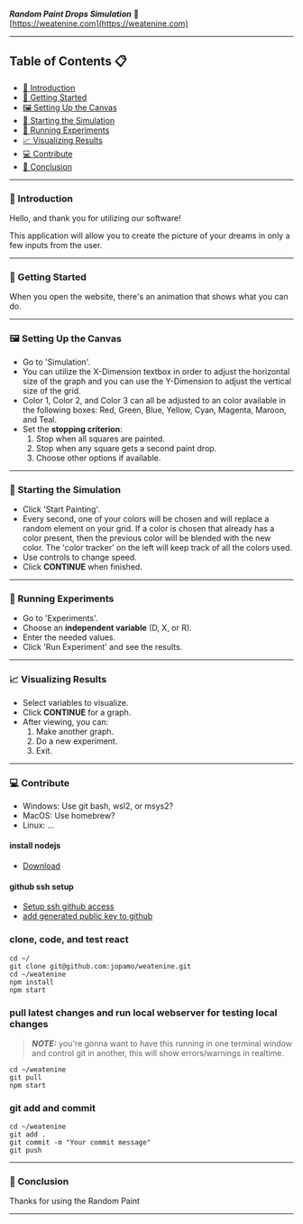 ***Random Paint Drops Simulation*** 🎨<br>
[https://weatenine.com](https://weatenine.com)

---

## **Table of Contents** 📋

- [🎉 Introduction](#-introduction)
- [🚀 Getting Started](#-getting-started)
- [🖼 Setting Up the Canvas](#-setting-up-the-canvas)
- [🔄 Starting the Simulation](#-starting-the-simulation)
- [🔬 Running Experiments](#-running-experiments)
- [📈 Visualizing Results](#-visualizing-results)
- [💻 Contribute](#-contribute)
- [🎈 Conclusion](#-conclusion)

---

### 🎉 Introduction

Hello, and thank you for utilizing our software!

This application will allow you to create the picture of your dreams in only a few inputs from the user.

---

### 🚀 Getting Started

When you open the website, there's an animation that shows what you can do.

---

### 🖼 Setting Up the Canvas

- Go to 'Simulation'.
- You can utilize the X-Dimension textbox in order to adjust the horizontal size of the graph and you can use the Y-Dimension to adjust the vertical size of the grid.
- Color 1, Color 2, and Color 3 can all be adjusted to an color available in the following boxes:
Red, Green, Blue, Yellow, Cyan, Magenta, Maroon, and Teal.
- Set the **stopping criterion**:
    1. Stop when all squares are painted.
    2. Stop when any square gets a second paint drop.
    3. Choose other options if available.

---

### 🔄 Starting the Simulation

- Click 'Start Painting'.
- Every second, one of your colors will be chosen and will replace a random element on your grid. If a color is chosen that already has a color present, then the previous color will be blended with the new color. The 'color tracker' on the left will keep track of all the colors used.
- Use controls to change speed.
- Click **CONTINUE** when finished.

---

### 🔬 Running Experiments

- Go to 'Experiments'.
- Choose an **independent variable** (D, X, or R).
- Enter the needed values.
- Click 'Run Experiment' and see the results.

---

### 📈 Visualizing Results

- Select variables to visualize.
- Click **CONTINUE** for a graph.
- After viewing, you can:
    1. Make another graph.
    2. Do a new experiment.
    3. Exit.

---

### 💻 Contribute

- Windows: Use git bash, wsl2, or msys2?
- MacOS: Use homebrew?
- Linux: ...

#### install nodejs
* [Download](https://nodejs.org/en/download)

#### github ssh setup
* [Setup ssh github access](https://docs.github.com/en/authentication/connecting-to-github-with-ssh/generating-a-new-ssh-key-and-adding-it-to-the-ssh-agent)
* [add generated public key to github](https://docs.github.com/en/authentication/connecting-to-github-with-ssh/adding-a-new-ssh-key-to-your-github-account?tool=webui)

### clone, code, and test react
```
cd ~/
git clone git@github.com:jopamo/weatenine.git
cd ~/weatenine
npm install
npm start

```

### pull latest changes and run local webserver for testing local changes
> **_NOTE:_**  you're gonna want to have this running in one terminal window and control git in another, this will show errors/warnings in realtime.

```
cd ~/weatenine
git pull
npm start

```

### git add and commit
```
cd ~/weatenine
git add .
git commit -m "Your commit message"
git push

```
---

### 🎈 Conclusion

Thanks for using the Random Paint

---
